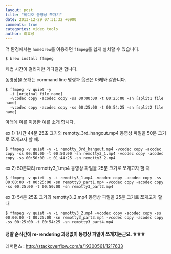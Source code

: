 ```yaml
---
layout: post
title: "비디오 동영상 쪼개기"
date: 2013-12-29 07:31:32 +0900
comments: true
categories: video tools
author: 최효성
---
```


맥 환경에서는 `homebrew`를 이용하면 `ffmpeg`를 쉽게 설치할 수 있습니다.
<!--more-->
```
$ brew install ffmpeg
```

제법 시간이 걸리지만 기다릴만 합니다.

동영상을 쪼개는 command line 명령과 옵션은 아래와 같습니다.

```
$ ffmpeg -v quiet -y
  -i [original file name]
  -vcodec copy -acodec copy -ss 00:00:00 -t 00:25:00 -sn [split1 file name]
  -vcodec copy -acodec copy -ss 00:25:00 -t 00:54:25 -sn [split2 file name]
```

아래에 이를 이용한 예를 소개 합니다.

ex 1) 1시간 44분 25초 크기의 remotty_3rd_hangout.mp4 동영상 파일을 50분 크기로 쪼개고자 할 때.

```
$ ffmpeg -v quiet -y -i remotty_3rd_hangout.mp4 -vcodec copy -acodec copy -ss 00:00:00 -t 00:50:00 -sn remotty3_1.mp4 -vcodec copy -acodec copy -ss 00:50:00 -t 01:44:25 -sn remotty3_2.mp4
```

ex 2) 50분짜리 remotty3_1.mp4 동영상 파일을 25분 크기로 쪼개고자 할 때

```
$ ffmpeg -v quiet -y -i remotty3_1.mp4 -vcodec copy -acodec copy -ss 00:00:00 -t 00:25:00 -sn remotty3_part1.mp4 -vcodec copy -acodec copy -ss 00:25:00 -t 00:50:00 -sn remotty3_part2.mp4
```

ex 3) 54분 25초 크기의 remotty3_2.mp4 동영상 파일을 25분 크기로 쪼개고자 할 때

```
$ ffmpeg -v quiet -y -i remotty3_2.mp4 -vcodec copy -acodec copy -ss 00:00:00 -t 00:25:00 -sn remotty3_part3.mp4 -vcodec copy -acodec copy -ss 00:25:00 -t 00:54:25 -sn remotty3_part4.mp4
```


#### 정말 순식간에 re-rendering 과정없이 동영상 파일이 쪼개지는군요. ㅎㅎㅎ


레퍼런스 : http://stackoverflow.com/a/19300561/1217633
